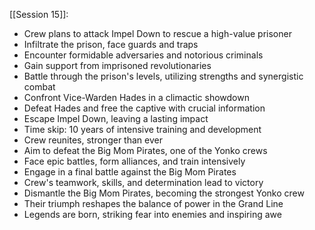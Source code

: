   [[Session 15]]:
- Crew plans to attack Impel Down to rescue a high-value prisoner
- Infiltrate the prison, face guards and traps
- Encounter formidable adversaries and notorious criminals
- Gain support from imprisoned revolutionaries
- Battle through the prison's levels, utilizing strengths and synergistic combat
- Confront Vice-Warden Hades in a climactic showdown
- Defeat Hades and free the captive with crucial information
- Escape Impel Down, leaving a lasting impact
- Time skip: 10 years of intensive training and development
- Crew reunites, stronger than ever
- Aim to defeat the Big Mom Pirates, one of the Yonko crews
- Face epic battles, form alliances, and train intensively
- Engage in a final battle against the Big Mom Pirates
- Crew's teamwork, skills, and determination lead to victory
- Dismantle the Big Mom Pirates, becoming the strongest Yonko crew
- Their triumph reshapes the balance of power in the Grand Line
- Legends are born, striking fear into enemies and inspiring awe